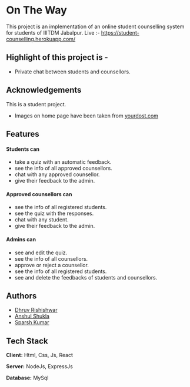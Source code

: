 
# On The Way
This project is an implementation of an online student counselling system for students of IIITDM Jabalpur.
Live :- https://student-counselling.herokuapp.com/

## Highlight of this project is -
- Private chat between students and counsellors.

## Acknowledgements
This is a student project.
 - Images on home page have been taken from [yourdost.com](https://yourdost.com/)

## Features
#### Students can
- take a quiz with an automatic feedback.
- see the info of all approved counsellors.
- chat with any approved counsellor.
- give their feedback to the admin.

#### Approved counsellors can
- see the info of all registered students.
- see the quiz with the responses.
- chat with any student.
- give their feedback to the admin.

#### Admins can
- see and edit the quiz.
- see the info of all counsellors.
- approve or reject a counsellor.
- see the info of all registered students.
- see and delete the feedbacks of students and counsellors.

## Authors
- [Dhruv Rishishwar](https://github.com/Sneakyhydra)
- [Anshul Shukla](https://github.com/Anshul-Shukla22)
- [Sparsh Kumar](https://github.com/sparshkr24)

## Tech Stack

**Client:** Html, Css, Js, React

**Server:** NodeJs, ExpressJs

**Database:** MySql
